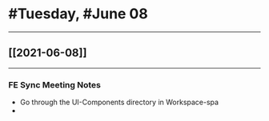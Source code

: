 # #Tuesday, #June 08
---

## [[2021-06-08]]

---


### FE Sync Meeting Notes

- Go through the UI-Components directory in Workspace-spa
- 




